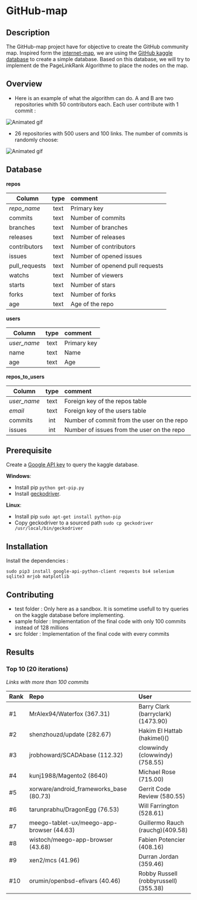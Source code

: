 # GitHub-map

## Description

The GitHub-map project have for objective to create the GitHub community map. Inspired form the [internet-map](http://www.internet-map.net/), we are using the [GitHub kaggle database](https://www.kaggle.com/github/github-repos) to create a simple database. Based on this database, we will try to implement de the PageLinkRank Algorithme to place the nodes on the map.

## Overview

- Here is an example of what the algorithm can do. A and B are two repositories whith 50 contributors each. Each user contribute with 1 commit :

![Animated gif](https://media.giphy.com/media/2t9pvY70cVtzctUOGe/giphy.gif)

- 26 repositories with 500 users and 100 links. The number of commits is randomly choose:

![Animated gif](https://media.giphy.com/media/fxq5ertHwZx8stREGc/giphy.gif)

## Database

**repos**

| Column | type | comment |
|-|:-:|:-|
| _repo_name_ | text | Primary key |
| commits | text | Number of commits |
| branches | text | Number of branches |
| releases | text | Number of releases |
| contributors | text | Number of contributors |
| issues | text | Number of opened issues |
| pull_requests | text | Number of openend pull requests |
| watchs | text | Number of viewers |
| starts | text | Number of stars |
| forks | text | Number of forks |
| age | text | Age of the repo |

**users**

| Column | type | comment |
|-|:-:|:-|
| _user_name_ | text | Primary key |
| name | text | Name |
| age | text | Age |

**repos_to_users**

| Column | type | comment |
|-|:-:|:-|
| _user_name_ | text | Foreign key of the repos table |
| _email_ | text | Foreign key of the users table |
| commits | int | Number of commit from the user on the repo |
| issues | int | Number of issues from the user on the repo |

## Prerequisite

Create a [Google API key](https://cloud.google.com/bigquery/docs/reference/libraries) to query the kaggle database.

**Windows**:
- Install pip  ```python get-pip.py```
- Install [geckodriver](https://github.com/mozilla/geckodriver/releases).

**Linux**:
- Install pip ```sudo apt-get install python-pip```
- Copy geckodriver to a sourced path ```sudo cp geckodriver /usr/local/bin/geckodriver```

## Installation

Install the dependencies :
```
sudo pip3 install google-api-python-client requests bs4 selenium sqlite3 mrjob matplotlib
```
## Contributing

- test folder : Only here as a sandbox. It is sometime usefull to try queries on the kaggle database before implementing.
- sample folder : Implementation of the final code with only 100 commits instead of 128 millions
- src folder : Implementation of the final code with every commits

## Results

### Top 10 (20 iterations)
_Links with more than 100 commits_

| Rank | Repo | User |
|:-|:-|:-|
| #1 | MrAlex94/Waterfox (367.31) | Barry Clark (barryclark)(1473.90) |
| #2 | shenzhouzd/update (282.67) | Hakim El Hattab (hakimel)() |
| #3 | jrobhoward/SCADAbase (112.32) | clowwindy (clowwindy)(758.55) |
| #4 | kunj1988/Magento2 (8640) | Michael Rose (715.00) |
| #5 | xorware/android_frameworks_base (80.73) | Gerrit Code Review (580.55) |
| #6 | tarunprabhu/DragonEgg (76.53) | Will Farrington (528.61) |
| #7 | meego-tablet-ux/meego-app-browser (44.63) | Guillermo Rauch (rauchg)(409.58) |
| #8 | wistoch/meego-app-browser (43.68) | Fabien Potencier (408.16) |
| #9 | xen2/mcs (41.96) | Durran Jordan (359.46) |
| #10 | orumin/openbsd-efivars (40.46) | Robby Russell (robbyrussell)(355.38) |
